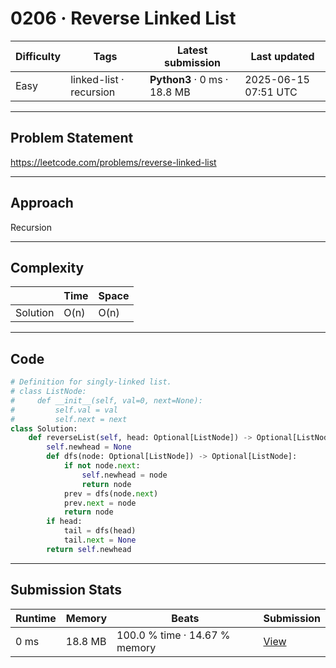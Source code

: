 # 0206 · Reverse Linked List

| Difficulty | Tags | Latest submission | Last updated |
| --- | --- | --- | --- |
| Easy | linked-list · recursion | **Python3** · 0 ms · 18.8 MB | 2025-06-15 07:51 UTC |

---

## Problem Statement
https://leetcode.com/problems/reverse-linked-list

---

## Approach
Recursion

---

## Complexity
| | Time | Space |
|---|---|---|
| Solution | O(n) | O(n) |

---

## Code

```python
# Definition for singly-linked list.
# class ListNode:
#     def __init__(self, val=0, next=None):
#         self.val = val
#         self.next = next
class Solution:
    def reverseList(self, head: Optional[ListNode]) -> Optional[ListNode]:
        self.newhead = None
        def dfs(node: Optional[ListNode]) -> Optional[ListNode]:
            if not node.next:
                self.newhead = node
                return node
            prev = dfs(node.next)
            prev.next = node
            return node
        if head:
            tail = dfs(head)
            tail.next = None
        return self.newhead

```

---

## Submission Stats
| Runtime | Memory | Beats | Submission |
| --- | --- | --- | --- |
| 0 ms | 18.8 MB | 100.0 % time · 14.67 % memory | [View](https://leetcode.com/problems/reverse-linked-list/submissions/1664710976/) |
